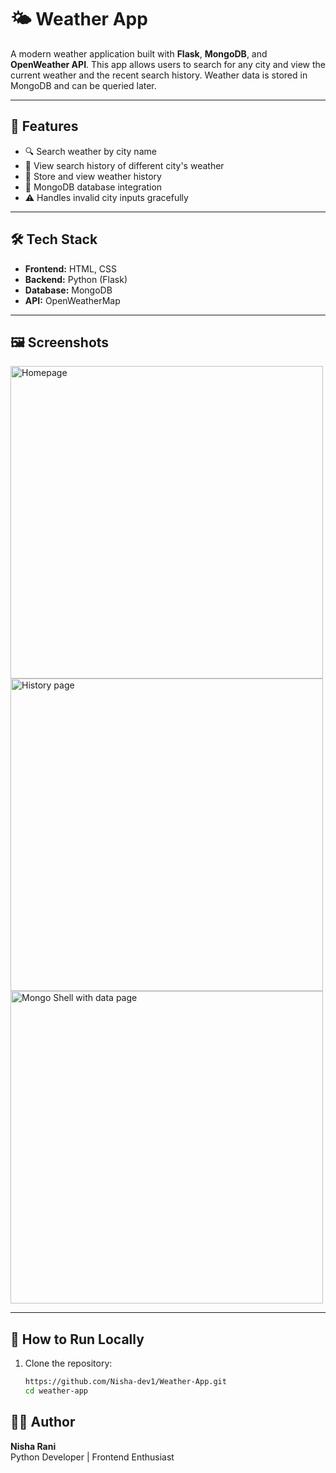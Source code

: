 # 🌤️ Weather App

A modern weather application built with **Flask**, **MongoDB**, and **OpenWeather API**. This app allows users to search for any city and view the current weather and the recent search history. Weather data is stored in MongoDB and can be queried later.

---

## 🚀 Features

- 🔍 Search weather by city name
- 📆 View search history of different city's weather
- 💾 Store and view weather history
- 🧠 MongoDB database integration
- ⚠️ Handles invalid city inputs gracefully

---

## 🛠 Tech Stack

- **Frontend:** HTML, CSS
- **Backend:** Python (Flask)
- **Database:** MongoDB
- **API:** OpenWeatherMap

---

## 🖼️ Screenshots

<img src="screenshot/img1.png" alt="Homepage" width="500">
<br>
<img src="screenshot/img2.png" alt="History page" width="500">
<br>
<img src="screenshot/img3.png" alt="Mongo Shell with data page" width="500">

---

## 🧪 How to Run Locally

1. Clone the repository:
   ```bash
   https://github.com/Nisha-dev1/Weather-App.git
   cd weather-app

## 🙋‍♀️ Author

**Nisha Rani** <br>
Python Developer | Frontend Enthusiast




